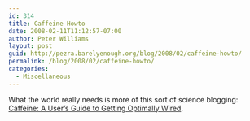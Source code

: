 ```yaml
---
id: 314
title: Caffeine Howto
date: 2008-02-11T11:12:57-07:00
author: Peter Williams
layout: post
guid: http://pezra.barelyenough.org/blog/2008/02/caffeine-howto/
permalink: /blog/2008/02/caffeine-howto/
categories:
  - Miscellaneous
---
```

What the world really needs is more of this sort of science blogging: [Caffeine: A User&#8217;s Guide to Getting Optimally Wired](http://scienceblogs.com/developingintelligence/2008/02/optimally_wired_a_caffeine_use.php).